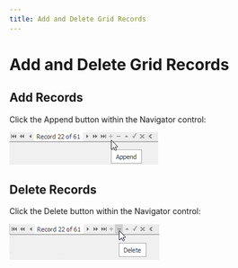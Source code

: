```yaml
---
title: Add and Delete Grid Records
---
```

# Add and Delete Grid Records
## Add Records
Click the Append button within the Navigator control:

![EU_XtraGrid_Navigator_AppendButton](../../../images/img7458.png)

## Delete Records
Click the Delete button within the Navigator control:

![EU_XtraGrid_Navigator_DeleteButton](../../../images/img7459.png)